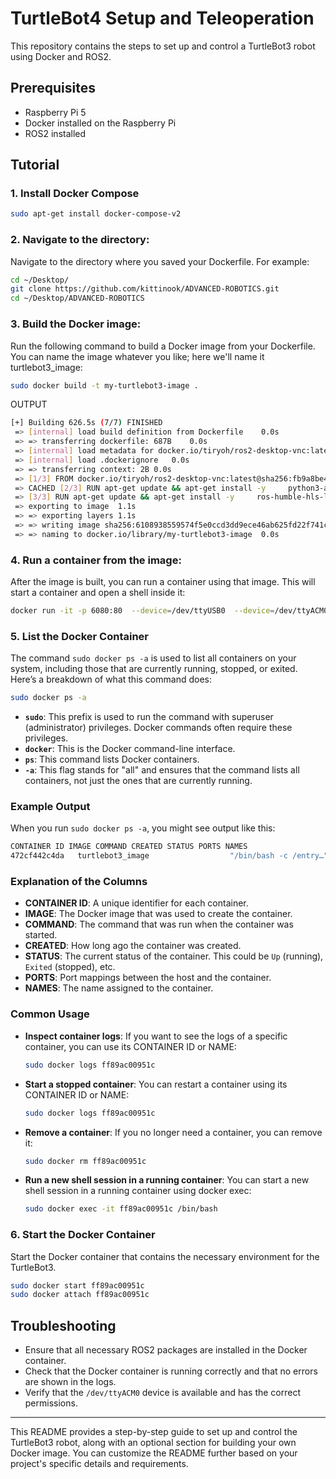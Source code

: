 

# TurtleBot4 Setup and Teleoperation

This repository contains the steps to set up and control a TurtleBot3 robot using Docker and ROS2. 

## Prerequisites

- Raspberry Pi 5
- Docker installed on the Raspberry Pi
- ROS2 installed

## Tutorial

### 1. Install Docker Compose
```sh
sudo apt-get install docker-compose-v2
```

### 2. Navigate to the directory:
Navigate to the directory where you saved your Dockerfile. For example:

```sh
cd ~/Desktop/
git clone https://github.com/kittinook/ADVANCED-ROBOTICS.git
cd ~/Desktop/ADVANCED-ROBOTICS
```

### 3. Build the Docker image:
Run the following command to build a Docker image from your Dockerfile. You can name the image whatever you like; here we'll name it turtlebot3_image:

```sh
sudo docker build -t my-turtlebot3-image .
```

OUTPUT
```sh
[+] Building 626.5s (7/7) FINISHED                                                                                                            docker:default
 => [internal] load build definition from Dockerfile    0.0s
 => => transferring dockerfile: 687B    0.0s
 => [internal] load metadata for docker.io/tiryoh/ros2-desktop-vnc:latest   1.0s
 => [internal] load .dockerignore   0.0s
 => => transferring context: 2B 0.0s
 => [1/3] FROM docker.io/tiryoh/ros2-desktop-vnc:latest@sha256:fb9a8be4ba421479cf0c15eb9efaa4d656edbb5fa1e7e2b1d2008c572c5c2b20 0.0s
 => CACHED [2/3] RUN apt-get update && apt-get install -y     python3-argcomplete     python3-colcon-common-extensions     libboost-system-dev     bui  0.0s
 => [3/3] RUN apt-get update && apt-get install -y     ros-humble-hls-lfcd-lds-driver     ros-humble-turtlebot3-msgs     ros-humble-dynamixel-sdk     624.3s
 => exporting to image  1.1s 
 => => exporting layers 1.1s 
 => => writing image sha256:6108938559574f5e0ccd3dd9ece46ab625fd22f741c68651df1bcf58549bfb12    0.0s 
 => => naming to docker.io/library/my-turtlebot3-image  0.0s
```
### 4. Run a container from the image:
After the image is built, you can run a container using that image. This will start a container and open a shell inside it:

```sh
docker run -it -p 6080:80  --device=/dev/ttyUSB0  --device=/dev/ttyACM0  --privileged  --shm-size=4096  --security-opt seccomp=unconfined  -v ~/Desktop/ADVANCED-ROBOTICS/ros2_ws:/home/ubuntu/turtlebot3_ws my-turtlebot3-image /bin/bash
```


### 5. List the Docker Container
The command `sudo docker ps -a` is used to list all containers on your system, including those that are currently running, stopped, or exited. Here’s a breakdown of what this command does:

```sh
sudo docker ps -a
```

- **`sudo`**: This prefix is used to run the command with superuser (administrator) privileges. Docker commands often require these privileges.
- **`docker`**: This is the Docker command-line interface.
- **`ps`**: This command lists Docker containers.
- **`-a`**: This flag stands for "all" and ensures that the command lists all containers, not just the ones that are currently running.

### Example Output

When you run `sudo docker ps -a`, you might see output like this:

```sh
CONTAINER ID IMAGE COMMAND CREATED STATUS PORTS NAMES
472cf442c4da   turtlebot3_image                  "/bin/bash -c /entry…"   16 minutes ago   Exited (0) 10 minutes ago             goofy_torvalds
```


### Explanation of the Columns

- **CONTAINER ID**: A unique identifier for each container.
- **IMAGE**: The Docker image that was used to create the container.
- **COMMAND**: The command that was run when the container was started.
- **CREATED**: How long ago the container was created.
- **STATUS**: The current status of the container. This could be `Up` (running), `Exited` (stopped), etc.
- **PORTS**: Port mappings between the host and the container.
- **NAMES**: The name assigned to the container.

### Common Usage

- **Inspect container logs**: If you want to see the logs of a specific container, you can use its CONTAINER ID or NAME:
    ```sh
    sudo docker logs ff89ac00951c
    ```
- **Start a stopped container**: You can restart a container using its CONTAINER ID or NAME:
    ```sh
    sudo docker logs ff89ac00951c
    ```
- **Remove a container**: If you no longer need a container, you can remove it:
    ```sh
    sudo docker rm ff89ac00951c
    ```
- **Run a new shell session in a running container**: You can start a new shell session in a running container using docker exec:
    ```sh
    sudo docker exec -it ff89ac00951c /bin/bash
    ```
### 6. Start the Docker Container

Start the Docker container that contains the necessary environment for the TurtleBot3.

```sh
sudo docker start ff89ac00951c
sudo docker attach ff89ac00951c
```


## Troubleshooting

- Ensure that all necessary ROS2 packages are installed in the Docker container.
- Check that the Docker container is running correctly and that no errors are shown in the logs.
- Verify that the `/dev/ttyACM0` device is available and has the correct permissions.


---

This README provides a step-by-step guide to set up and control the TurtleBot3 robot, along with an optional section for building your own Docker image. You can customize the README further based on your project's specific details and requirements.
